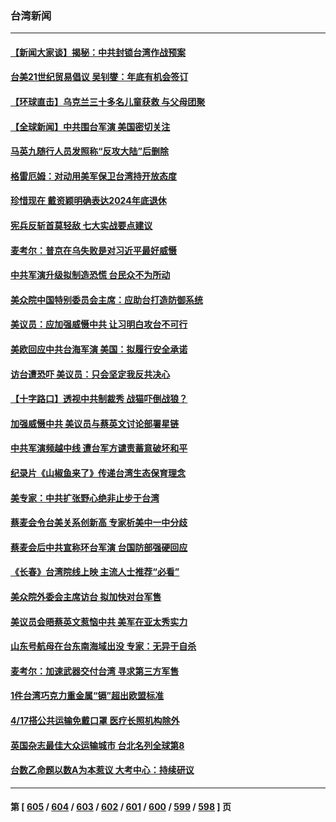 ### 台湾新闻
---
#### [【新闻大家谈】揭秘：中共封锁台湾作战预案](../../pages/ncid1349361/n13969788.md) 
#### [台美21世纪贸易倡议 吴钊燮：年底有机会签订](../../pages/ncid1349361/n13969552.md) 
#### [【环球直击】乌克兰三十多名儿童获救 与父母团聚](../../pages/ncid1349361/n13969637.md) 
#### [【全球新闻】中共围台军演 美国密切关注](../../pages/ncid1349361/n13969638.md) 
#### [马英九随行人员发照称“反攻大陆”后删除](../../pages/ncid1349361/n13969345.md) 
#### [格雷厄姆：对动用美军保卫台湾持开放态度](../../pages/ncid1349361/n13969157.md) 
#### [珍惜现在 戴资颖明确表达2024年底退休](../../pages/ncid1349361/n13969314.md) 
#### [宪兵反斩首莫轻敌 七大实战要点建议](../../pages/ncid1349361/n13969282.md) 
#### [麦考尔：普京在乌失败是对习近平最好威慑](../../pages/ncid1349361/n13967652.md) 
#### [中共军演升级拟制造恐慌 台民众不为所动](../../pages/ncid1349361/n13969065.md) 
#### [美众院中国特别委员会主席：应助台打造防御系统](../../pages/ncid1349361/n13969025.md) 
#### [美议员：应加强威慑中共 让习明白攻台不可行](../../pages/ncid1349361/n13968445.md) 
#### [美欧回应中共台海军演 美国：拟履行安全承诺](../../pages/ncid1349361/n13968404.md) 
#### [访台遭恐吓 美议员：只会坚定我反共决心](../../pages/ncid1349361/n13968418.md) 
#### [【十字路口】透视中共制裁秀 战猫吓倒战狼？](../../pages/ncid1349361/n13968217.md) 
#### [加强威慑中共 美议员与蔡英文讨论部署星链](../../pages/ncid1349361/n13968300.md) 
#### [中共军演频越中线 遭台军方谴责蓄意破坏和平](../../pages/ncid1349361/n13968220.md) 
#### [纪录片《山椒鱼来了》传递台湾生态保育理念](../../pages/ncid1349361/n13968121.md) 
#### [美专家：中共扩张野心绝非止步于台湾](../../pages/ncid1349361/n13968090.md) 
#### [蔡麦会令台美关系创新高 专家析美中一中分歧](../../pages/ncid1349361/n13967957.md) 
#### [蔡麦会后中共宣称环台军演 台国防部强硬回应](../../pages/ncid1349361/n13967890.md) 
#### [《长春》台湾院线上映 主流人士推荐“必看”](../../pages/ncid1349361/n13967751.md) 
#### [美众院外委会主席访台 拟加快对台军售](../../pages/ncid1349361/n13967756.md) 
#### [美议员会晤蔡英文惹恼中共 美军在亚太秀实力](../../pages/ncid1349361/n13967725.md) 
#### [山东号航母在台东南海域出没 专家：无异于自杀](../../pages/ncid1349361/n13967312.md) 
#### [麦考尔：加速武器交付台湾  寻求第三方军售](../../pages/ncid1349361/n13967546.md) 
#### [1件台湾巧克力重金属“镉”超出欧盟标准](../../pages/ncid1349361/n13967598.md) 
#### [4/17搭公共运输免戴口罩 医疗长照机构除外](../../pages/ncid1349361/n13967592.md) 
#### [英国杂志最佳大众运输城市 台北名列全球第8](../../pages/ncid1349361/n13967586.md) 
#### [台数乙命题以数A为本惹议 大考中心：持续研议](../../pages/ncid1349361/n13967601.md) 

---
#### 第 [ [605](./605.md) / [604](./604.md) / [603](./603.md) / [602](./602.md) / [601](./601.md) / [600](./600.md) / [599](./599.md) / [598](./598.md) ] 页
